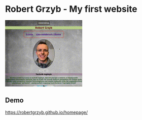 # Robert Grzyb - My first website

![website gif](https://github.com/RobertGrzyb/homepage/blob/main/images/readme.gif?raw=true)

## Demo

https://robertgrzyb.github.io/homepage/
